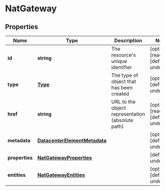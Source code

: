 # NatGateway

## Properties
| Name | Type | Description | Notes |
| ------------ | ------------- | ------------- | ------------- |
| **id** | **string** | The resource\'s unique identifier | [optional] [readonly] [default to undefined] |
| **type** | [**Type**](Type.md) | The type of object that has been created | [optional] [default to undefined] |
| **href** | **string** | URL to the object representation (absolute path) | [optional] [readonly] [default to undefined] |
| **metadata** | [**DatacenterElementMetadata**](DatacenterElementMetadata.md) |  | [optional] [default to undefined] |
| **properties** | [**NatGatewayProperties**](NatGatewayProperties.md) |  | [default to undefined] |
| **entities** | [**NatGatewayEntities**](NatGatewayEntities.md) |  | [optional] [default to undefined] |


